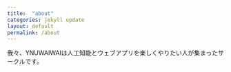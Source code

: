 ```yaml
---
title:  "about"
categories: jekyll update
layout: default
permalink: /about
---
```


我々、YNUWAIWAIは人工知能とウェブアプリを楽しくやりたい人が集まったサークルです。
